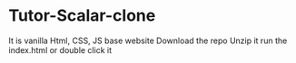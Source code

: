 # Tutor-Scalar-clone
It is vanilla Html, CSS, JS base website
Download the repo 
Unzip it
run the index.html or double click it
